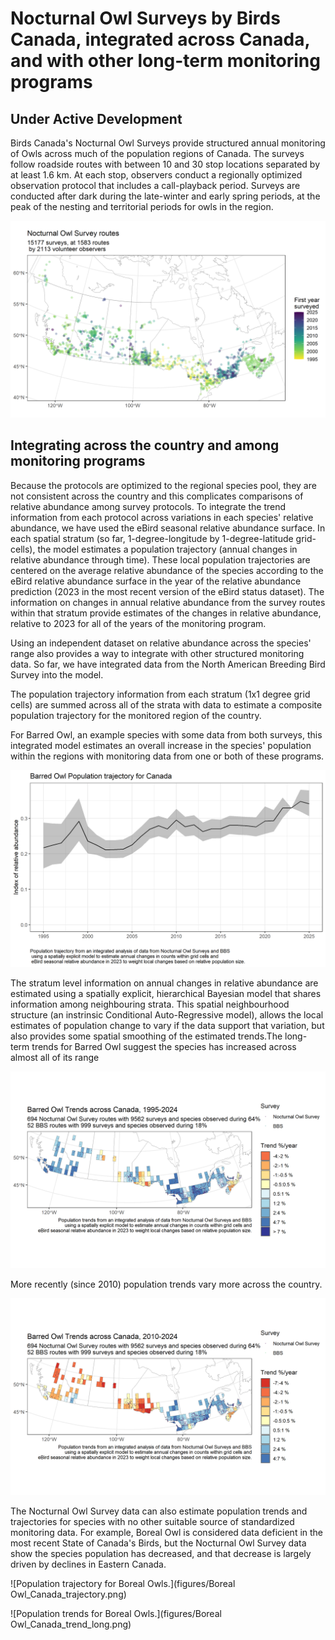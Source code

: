 # Nocturnal Owl Surveys by Birds Canada, integrated across Canada, and with other long-term monitoring programs

## Under Active Development

Birds Canada's Nocturnal Owl Surveys provide structured annual monitoring of Owls across much of the population regions of Canada. The surveys follow roadside routes with between 10 and 30 stop locations separated by at least 1.6 km. At each stop, observers conduct a regionally optimized observation protocol that includes a call-playback period. Surveys are conducted after dark during the late-winter and early spring periods, at the peak of the nesting and territorial periods for owls in the region.

![Starting locations of Nocturnal Owl Surveys across Canada](figures/Nocturnal_owl_survey_routes.png)

## Integrating across the country and among monitoring programs

Because the protocols are optimized to the regional species pool, they are not consistent across the country and this complicates comparisons of relative abundance among survey protocols. To integrate the trend information from each protocol across variations in each species' relative abundance, we have used the eBird seasonal relative abundance surface. In each spatial stratum (so far, 1-degree-longitude by 1-degree-latitude grid-cells), the model estimates a population trajectory (annual changes in relative abundance through time). These local population trajectories are centered on the average relative abundance of the species according to the eBird relative abundance surface in the year of the relative abundance prediction (2023 in the most recent version of the eBird status dataset). The information on changes in annual relative abundance from the survey routes within that stratum provide estimates of the changes in relative abundance, relative to 2023 for all of the years of the monitoring program.

Using an independent dataset on relative abundance across the species' range also provides a way to integrate with other structured monitoring data. So far, we have integrated data from the North American Breeding Bird Survey into the model.

The population trajectory information from each stratum (1x1 degree grid cells) are summed across all of the strata with data to estimate a composite population trajectory for the monitored region of the country.

For Barred Owl, an example species with some data from both surveys, this integrated model estimates an overall increase in the species' population within the regions with monitoring data from one or both of these programs.

![Population trajectory for Barred Owl across the regions of Canada with Nocturnal Owl Survey data. The narrowing the uncertainty interval in 2023 shows that the eBird relative abundance surface is assumed to have no uncertainty (this will change in future interations)](figures/Barred%20Owl_Canada_trajectory.png)

The stratum level information on annual changes in relative abundance are estimated using a spatially explicit, hierarchical Bayesian model that shares information among neighbouring strata. This spatial neighbourhood structure (an instrinsic Conditional Auto-Regressive model), allows the local estimates of population change to vary if the data support that variation, but also provides some spatial smoothing of the estimated trends.The long-term trends for Barred Owl suggest the species has increased across almost all of its range

![Long-term trends for Barred Owls.](figures/Barred%20Owl_Canada_trend_long.png)

More recently (since 2010) population trends vary more across the country.

![Spatial variation in short-term trends for Barred Owl.](figures/Barred%20Owl_Canada_trend_short.png)

The Nocturnal Owl Survey data can also estimate population trends and trajectories for species with no other suitable source of standardized monitoring data. For example, Boreal Owl is considered data deficient in the most recent State of Canada's Birds, but the Nocturnal Owl Survey data show the species population has decreased, and that decrease is largely driven by declines in Eastern Canada.

![Population trajectory for Boreal Owls.](figures/Boreal Owl_Canada_trajectory.png)

![Population trends for Boreal Owls.](figures/Boreal Owl_Canada_trend_long.png)

